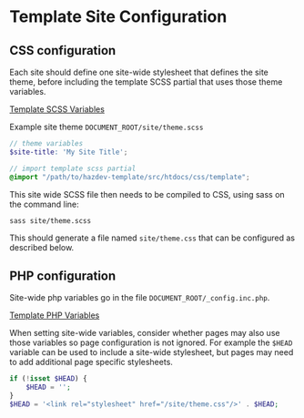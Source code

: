 Template Site Configuration
==========================


## CSS configuration

Each site should define one site-wide stylesheet that defines the site theme, before including the template SCSS partial that uses those theme variables.

[Template SCSS Variables](scssVariables.md)

Example site theme `DOCUMENT_ROOT/site/theme.scss`
```scss
// theme variables
$site-title: 'My Site Title';

// import template scss partial
@import "/path/to/hazdev-template/src/htdocs/css/template";
```

This site wide SCSS file then needs to be compiled to CSS, using sass on the command line:
```
sass site/theme.scss
```
This should generate a file named `site/theme.css` that can be configured as described below.


## PHP configuration

Site-wide php variables go in the file `DOCUMENT_ROOT/_config.inc.php`.

[Template PHP Variables](phpVariables.md)

When setting site-wide variables, consider whether pages may also use those variables so page configuration is not ignored.  For example the `$HEAD` variable can be used to include a site-wide stylesheet, but pages may need to add additional page specific stylesheets.

```php
if (!isset $HEAD) {
	$HEAD = '';
}
$HEAD = '<link rel="stylesheet" href="/site/theme.css"/>' . $HEAD;
```

